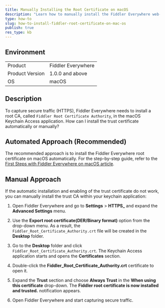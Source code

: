 ```yaml
---
title: Manually Installing the Root Certificate on macOS
description: "Learn how to manually install the Fiddler Everywhere web-debugging client root certificate on macOS."
type: how-to
slug: how-to-install-fiddler-root-certificate-on-mac-os
publish: true
res_type: kb
---
```


## Environment

|   |   |
|---|---|
| Product   |  Fiddler Everywhere  |
| Product Version | 1.0.0 and above  |
| OS | macOS |

## Description

To capture secure traffic (HTTPS), Fiddler Everywhere needs to install a root CA, called `Fiddler Root Certificate Authority`, in the macOS Keychain Access application. How can I install the trust certificate automatically or manually?

## Automated Approach (Recommended)

The recommended approach is to install the Fiddler Everywhere root certificate on macOS automatically. For the step-by-step guide, refer to the [First Steps with Fiddler Everywhere on macOS article](slug://first_steps_macos).  

## Manual Approach

If the automatic installation and enabling of the trust certificate do not work, you can manually install the trust CA within your keychain application:

1. Open Fiddler Everywhere and go to **Settings** > **HTTPS_** and expand the **Advanced Settings** menu.

1. Use the **Export root certificate(DER/Binary format)** option from the drop-down menu. As a result, the `Fiddler_Root_Certificate_Authority.crt` file will be created in the **Desktop** folder.

1. Go to the **Desktop** folder and click `Fiddler_Root_Certificate_Authority.crt`. The Keychain Access application starts and opens the **Certificates** section.

1. Double-click the **Fiddler_Root_Certificate_Authority.crt** certificate to open it.

1. Expand the **Trust** section and choose **Always Trust** in the **When using this certificate** drop-down. The **Fiddler root certificate is now installed and trusted.** notification appears.

1. Open Fiddler Everywhere and start capturing secure traffic.
